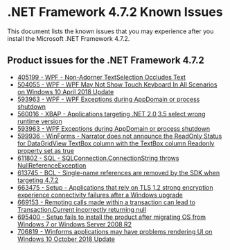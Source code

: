 .NET Framework 4.7.2 Known Issues
=================================
 
This document lists the known issues that you may experience after you install the Microsoft .NET Framework 4.7.2.   

## Product issues for the .NET Framework 4.7.2   
- [405199 - WPF - Non-Adorner TextSelection Occludes Text](https://github.com/Microsoft/dotnet/blob/master/releases/net472/KnownIssues/405199%20-%20WPF%20Non-Adorner%20TextSelection%20Occludes%20Text.md)
- [504055 - WPF - WPF May Not Show Touch Keyboard In All Scenarios on Windows 10 April 2018 Update](https://github.com/Microsoft/dotnet/blob/master/releases/net472/KnownIssues/504055%20-%20WPF%20May%20Not%20Show%20Touch%20Keyboard%20In%20All%20Scenarios%20on%20Windows%2010%20April%202018%20Update.md)
- [593963 - WPF - WPF Exceptions during AppDomain or process shutdown](https://github.com/Microsoft/dotnet/blob/master/releases/net472/KnownIssues/593963%20-%20WPF%20Exceptions%20during%20AppDomain%20or%20process%20shutdown.md)
- [560016 - XBAP - Applications targeting .NET 2.0,3.5 select wrong runtime version](https://github.com/Microsoft/dotnet/blob/master/releases/net472/KnownIssues/560016-XBAP%20Applications%20targeting%20.NET%202.0%2C3.5%20select%20wrong%20runtime%20version.md)
- [593963 - WPF Exceptions during AppDomain or process shutdown](https://github.com/Microsoft/dotnet/blob/master/releases/net472/KnownIssues/593963%20-%20WPF%20Exceptions%20during%20AppDomain%20or%20process%20shutdown.md)
- [599936 - WinForms - Narrator does not announce the ReadOnly Status for DataGridView TextBox column with the TextBox column Readonly property set as true](https://github.com/Microsoft/dotnet/blob/master/releases/net472/KnownIssues/599936%20-%20Narrator%20does%20not%20annouce%20the%20ReadOnly%20Status%20for%20DataGridView%20TextBox%20column%20with%20the%20TextBox%20column%20Readonly%20property%20set%20as%20true.md)
- [611802 - SQL - SQLConnection.ConnectionString throws NullReferenceException](https://github.com/Microsoft/dotnet/blob/master/releases/net472/KnownIssues/611802%20-%20SQLConnection.ConnectionString%20throws%20NullReferenceException%20.md)
- [613745 - BCL - Single-name references are removed by the SDK when targeting 4.7.2](https://github.com/Microsoft/dotnet/blob/master/releases/net472/KnownIssues/613745%20-%20Single-name%20references%20are%20removed%20by%20the%20SDK%20when%20targeting%204.7.2.md)
- [663475 - Setup - Applications that rely on TLS 1.2 strong encryption experience connectivity failures after a Windows upgrade](https://support.microsoft.com/help/4458166)
- [669153 - Remoting calls made within a transaction can lead to Transaction.Current incorrectly returning null](https://github.com/Microsoft/dotnet/blob/master/releases/net472/KnownIssues/669153%20-%20Remoting%20calls%20made%20within%20a%20transaction%20can%20lead%20to%20Transaction.Current%20incorrectly%20returning%20null.md)
- [695400 - Setup fails to install the product after migrating OS from Windows 7 or Windows Server 2008 R2](https://github.com/Microsoft/dotnet/blob/master/releases/net472/KnownIssues/695400%20-%20Setup%20fails%20to%20install%20the%20product%20after%20migrating%20OS%20from%20Windows%207%20or%20Windows%20Server%202008%20R2.md)
- [706819 - Winforms applications may have problems rendering UI on Windows 10 October 2018 Update](https://github.com/Microsoft/dotnet/blob/master/releases/net472/KnownIssues/706819%20-%20Winforms%20applications%20may%20have%20problems%20rendering%20UI%20on%20latest%20Operating%20Systems.md)
